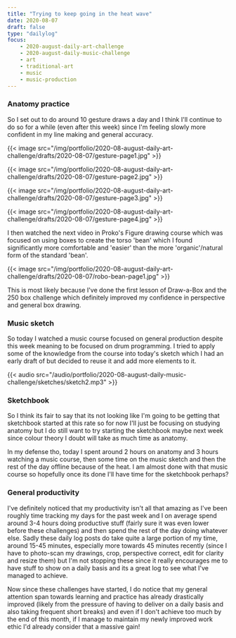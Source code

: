 ```yaml
---
title: "Trying to keep going in the heat wave"
date: 2020-08-07
draft: false
type: "dailylog"
focus:
    - 2020-august-daily-art-challenge
    - 2020-august-daily-music-challenge
    - art
    - traditional-art
    - music
    - music-production
---
```


### Anatomy practice

So I set out to do around 10 gesture draws a day and I think I'll continue to do so for a while (even after this week) since I'm feeling slowly more confident in my line making and general accuracy.

{{< image src="/img/portfolio/2020-08-august-daily-art-challenge/drafts/2020-08-07/gesture-page1.jpg" >}}

{{< image src="/img/portfolio/2020-08-august-daily-art-challenge/drafts/2020-08-07/gesture-page2.jpg" >}}

{{< image src="/img/portfolio/2020-08-august-daily-art-challenge/drafts/2020-08-07/gesture-page3.jpg" >}}

{{< image src="/img/portfolio/2020-08-august-daily-art-challenge/drafts/2020-08-07/gesture-page4.jpg" >}}

I then watched the next video in Proko's Figure drawing course which was focused on using boxes to create the torso 'bean' which I found significantly more comfortable and 'easier' than the more 'organic'/natural form of the standard 'bean'.

{{< image src="/img/portfolio/2020-08-august-daily-art-challenge/drafts/2020-08-07/robo-bean-page1.jpg" >}}

This is most likely because I've done the first lesson of Draw-a-Box and the 250 box challenge which definitely improved my confidence in perspective and general box drawing.

### Music sketch

So today I watched a music course focused on general production despite this week meaning to be focused on drum programming. I tried to apply some of the knowledge from the course into today's sketch which I had an early draft of but decided to reuse it and add more elements to it.

{{< audio src="/audio/portfolio/2020-08-august-daily-music-challenge/sketches/sketch2.mp3" >}}

### Sketchbook

So I think its fair to say that its not looking like I'm going to be getting that sketchbook started at this rate so for now I'll just be focusing on studying anatomy but I do still want to try starting the sketchbook maybe next week since colour theory I doubt will take as much time as anatomy.

In my defense tho, today I spent around 2 hours on anatomy and 3 hours watching a music course, then some time on the music sketch and then the rest of the day offline because of the heat. I am almost done with that music course so hopefully once its done I'll have time for the sketchbook perhaps?

### General productivity

I've definitely noticed that my productivity isn't all that amazing as I've been roughly time tracking my days for the past week and I on average spend around 3-4 hours doing productive stuff (fairly sure it was even lower before these challenges) and then spend the rest of the day doing whatever else. Sadly these daily log posts do take quite a large portion of my time, around 15-45 minutes, especially more towards 45 minutes recently (since I have to photo-scan my drawings, crop, perspective correct, edit for clarity and resize them) but I'm not stopping these since it really encourages me to have stuff to show on a daily basis and its a great log to see what I've managed to achieve.

Now since these challenges have started, I do notice that my general attention span towards learning and practice has already drastically improved (likely from the pressure of having to deliver on a daily basis and also taking frequent short breaks) and even if I don't achieve too much by the end of this month, if I manage to maintain my newly improved work ethic I'd already consider that a massive gain! 